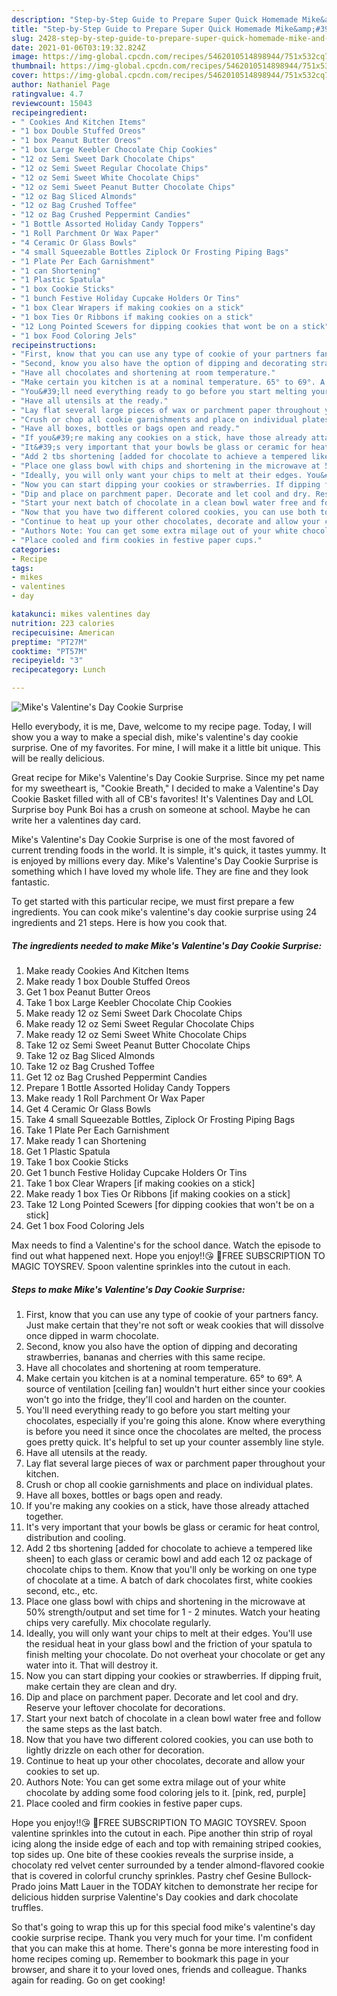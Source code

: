 ```yaml
---
description: "Step-by-Step Guide to Prepare Super Quick Homemade Mike&amp;#39;s Valentine&amp;#39;s Day Cookie Surprise"
title: "Step-by-Step Guide to Prepare Super Quick Homemade Mike&amp;#39;s Valentine&amp;#39;s Day Cookie Surprise"
slug: 2428-step-by-step-guide-to-prepare-super-quick-homemade-mike-and-39-s-valentine-and-39-s-day-cookie-surprise
date: 2021-01-06T03:19:32.824Z
image: https://img-global.cpcdn.com/recipes/5462010514898944/751x532cq70/mikes-valentines-day-cookie-surprise-recipe-main-photo.jpg
thumbnail: https://img-global.cpcdn.com/recipes/5462010514898944/751x532cq70/mikes-valentines-day-cookie-surprise-recipe-main-photo.jpg
cover: https://img-global.cpcdn.com/recipes/5462010514898944/751x532cq70/mikes-valentines-day-cookie-surprise-recipe-main-photo.jpg
author: Nathaniel Page
ratingvalue: 4.7
reviewcount: 15043
recipeingredient:
- " Cookies And Kitchen Items"
- "1 box Double Stuffed Oreos"
- "1 box Peanut Butter Oreos"
- "1 box Large Keebler Chocolate Chip Cookies"
- "12 oz Semi Sweet Dark Chocolate Chips"
- "12 oz Semi Sweet Regular Chocolate Chips"
- "12 oz Semi Sweet White Chocolate Chips"
- "12 oz Semi Sweet Peanut Butter Chocolate Chips"
- "12 oz Bag Sliced Almonds"
- "12 oz Bag Crushed Toffee"
- "12 oz Bag Crushed Peppermint Candies"
- "1 Bottle Assorted Holiday Candy Toppers"
- "1 Roll Parchment Or Wax Paper"
- "4 Ceramic Or Glass Bowls"
- "4 small Squeezable Bottles Ziplock Or Frosting Piping Bags"
- "1 Plate Per Each Garnishment"
- "1 can Shortening"
- "1 Plastic Spatula"
- "1 box Cookie Sticks"
- "1 bunch Festive Holiday Cupcake Holders Or Tins"
- "1 box Clear Wrapers if making cookies on a stick"
- "1 box Ties Or Ribbons if making cookies on a stick"
- "12 Long Pointed Scewers for dipping cookies that wont be on a stick"
- "1 box Food Coloring Jels"
recipeinstructions:
- "First, know that you can use any type of cookie of your partners fancy. Just make certain that they&#39;re not soft or weak cookies that will dissolve once dipped in warm chocolate."
- "Second, know you also have the option of dipping and decorating strawberries, bananas and cherries with this same recipe."
- "Have all chocolates and shortening at room temperature."
- "Make certain you kitchen is at a nominal temperature. 65° to 69°. A source of ventilation [ceiling fan] wouldn&#39;t hurt either since your cookies won&#39;t go into the fridge, they&#39;ll cool and harden on the counter."
- "You&#39;ll need everything ready to go before you start melting your chocolates, especially if you&#39;re going this alone. Know where everything is before you need it since once the chocolates are melted, the process goes pretty quick. It&#39;s helpful to set up your counter assembly line style."
- "Have all utensils at the ready."
- "Lay flat several large pieces of wax or parchment paper throughout your kitchen."
- "Crush or chop all cookie garnishments and place on individual plates."
- "Have all boxes, bottles or bags open and ready."
- "If you&#39;re making any cookies on a stick, have those already attached together."
- "It&#39;s very important that your bowls be glass or ceramic for heat control, distribution and cooling."
- "Add 2 tbs shortening [added for chocolate to achieve a tempered like sheen] to each glass or ceramic bowl and add each 12 oz package of chocolate chips to them. Know that you&#39;ll only be working on one type of chocolate at a time. A batch of dark chocolates first, white cookies second, etc., etc."
- "Place one glass bowl with chips and shortening in the microwave at 50% strength/output and set time for 1 - 2 minutes. Watch your heating chips very carefully. Mix chocolate regularly."
- "Ideally, you will only want your chips to melt at their edges. You&#39;ll use the residual heat in your glass bowl and the friction of your spatula to finish melting your chocolate. Do not overheat your chocolate or get any water into it. That will destroy it."
- "Now you can start dipping your cookies or strawberries. If dipping fruit, make certain they are clean and dry."
- "Dip and place on parchment paper. Decorate and let cool and dry. Reserve your leftover chocolate for decorations."
- "Start your next batch of chocolate in a clean bowl water free and follow the same steps as the last batch."
- "Now that you have two different colored cookies, you can use both to lightly drizzle on each other for decoration."
- "Continue to heat up your other chocolates, decorate and allow your cookies to set up."
- "Authors Note: You can get some extra milage out of your white chocolate by adding some food coloring jels to it. [pink, red, purple]"
- "Place cooled and firm cookies in festive paper cups."
categories:
- Recipe
tags:
- mikes
- valentines
- day

katakunci: mikes valentines day 
nutrition: 223 calories
recipecuisine: American
preptime: "PT27M"
cooktime: "PT57M"
recipeyield: "3"
recipecategory: Lunch

---
```



![Mike&#39;s Valentine&#39;s Day Cookie Surprise](https://img-global.cpcdn.com/recipes/5462010514898944/751x532cq70/mikes-valentines-day-cookie-surprise-recipe-main-photo.jpg)

Hello everybody, it is me, Dave, welcome to my recipe page. Today, I will show you a way to make a special dish, mike&#39;s valentine&#39;s day cookie surprise. One of my favorites. For mine, I will make it a little bit unique. This will be really delicious.

Great recipe for Mike&#39;s Valentine&#39;s Day Cookie Surprise. Since my pet name for my sweetheart is, &#34;Cookie Breath,&#34; I decided to make a Valentine&#39;s Day Cookie Basket filled with all of CB&#39;s favorites! It&#39;s Valentines Day and LOL Surprise boy Punk Boi has a crush on someone at school. Maybe he can write her a valentines day card.

Mike&#39;s Valentine&#39;s Day Cookie Surprise is one of the most favored of current trending foods in the world. It is simple, it's quick, it tastes yummy. It is enjoyed by millions every day. Mike&#39;s Valentine&#39;s Day Cookie Surprise is something which I have loved my whole life. They are fine and they look fantastic.


To get started with this particular recipe, we must first prepare a few ingredients. You can cook mike&#39;s valentine&#39;s day cookie surprise using 24 ingredients and 21 steps. Here is how you cook that.

<!--inarticleads1-->

##### The ingredients needed to make Mike&#39;s Valentine&#39;s Day Cookie Surprise:

1. Make ready  Cookies And Kitchen Items
1. Make ready 1 box Double Stuffed Oreos
1. Get 1 box Peanut Butter Oreos
1. Take 1 box Large Keebler Chocolate Chip Cookies
1. Make ready 12 oz Semi Sweet Dark Chocolate Chips
1. Make ready 12 oz Semi Sweet Regular Chocolate Chips
1. Make ready 12 oz Semi Sweet White Chocolate Chips
1. Take 12 oz Semi Sweet Peanut Butter Chocolate Chips
1. Take 12 oz Bag Sliced Almonds
1. Take 12 oz Bag Crushed Toffee
1. Get 12 oz Bag Crushed Peppermint Candies
1. Prepare 1 Bottle Assorted Holiday Candy Toppers
1. Make ready 1 Roll Parchment Or Wax Paper
1. Get 4 Ceramic Or Glass Bowls
1. Take 4 small Squeezable Bottles, Ziplock Or Frosting Piping Bags
1. Take 1 Plate Per Each Garnishment
1. Make ready 1 can Shortening
1. Get 1 Plastic Spatula
1. Take 1 box Cookie Sticks
1. Get 1 bunch Festive Holiday Cupcake Holders Or Tins
1. Take 1 box Clear Wrapers [if making cookies on a stick]
1. Make ready 1 box Ties Or Ribbons [if making cookies on a stick]
1. Take 12 Long Pointed Scewers [for dipping cookies that won&#39;t be on a stick]
1. Get 1 box Food Coloring Jels


Max needs to find a Valentine&#39;s for the school dance. Watch the episode to find out what happened next. Hope you enjoy!!😘 🌺FREE SUBSCRIPTION TO MAGIC TOYSREV. Spoon valentine sprinkles into the cutout in each. 

<!--inarticleads2-->

##### Steps to make Mike&#39;s Valentine&#39;s Day Cookie Surprise:

1. First, know that you can use any type of cookie of your partners fancy. Just make certain that they&#39;re not soft or weak cookies that will dissolve once dipped in warm chocolate.
1. Second, know you also have the option of dipping and decorating strawberries, bananas and cherries with this same recipe.
1. Have all chocolates and shortening at room temperature.
1. Make certain you kitchen is at a nominal temperature. 65° to 69°. A source of ventilation [ceiling fan] wouldn&#39;t hurt either since your cookies won&#39;t go into the fridge, they&#39;ll cool and harden on the counter.
1. You&#39;ll need everything ready to go before you start melting your chocolates, especially if you&#39;re going this alone. Know where everything is before you need it since once the chocolates are melted, the process goes pretty quick. It&#39;s helpful to set up your counter assembly line style.
1. Have all utensils at the ready.
1. Lay flat several large pieces of wax or parchment paper throughout your kitchen.
1. Crush or chop all cookie garnishments and place on individual plates.
1. Have all boxes, bottles or bags open and ready.
1. If you&#39;re making any cookies on a stick, have those already attached together.
1. It&#39;s very important that your bowls be glass or ceramic for heat control, distribution and cooling.
1. Add 2 tbs shortening [added for chocolate to achieve a tempered like sheen] to each glass or ceramic bowl and add each 12 oz package of chocolate chips to them. Know that you&#39;ll only be working on one type of chocolate at a time. A batch of dark chocolates first, white cookies second, etc., etc.
1. Place one glass bowl with chips and shortening in the microwave at 50% strength/output and set time for 1 - 2 minutes. Watch your heating chips very carefully. Mix chocolate regularly.
1. Ideally, you will only want your chips to melt at their edges. You&#39;ll use the residual heat in your glass bowl and the friction of your spatula to finish melting your chocolate. Do not overheat your chocolate or get any water into it. That will destroy it.
1. Now you can start dipping your cookies or strawberries. If dipping fruit, make certain they are clean and dry.
1. Dip and place on parchment paper. Decorate and let cool and dry. Reserve your leftover chocolate for decorations.
1. Start your next batch of chocolate in a clean bowl water free and follow the same steps as the last batch.
1. Now that you have two different colored cookies, you can use both to lightly drizzle on each other for decoration.
1. Continue to heat up your other chocolates, decorate and allow your cookies to set up.
1. Authors Note: You can get some extra milage out of your white chocolate by adding some food coloring jels to it. [pink, red, purple]
1. Place cooled and firm cookies in festive paper cups.


Hope you enjoy!!😘 🌺FREE SUBSCRIPTION TO MAGIC TOYSREV. Spoon valentine sprinkles into the cutout in each. Pipe another thin strip of royal icing along the inside edge of each and top with remaining striped cookies, top sides up. One bite of these cookies reveals the surprise inside, a chocolaty red velvet center surrounded by a tender almond-flavored cookie that is covered in colorful crunchy sprinkles. Pastry chef Gesine Bullock-Prado joins Matt Lauer in the TODAY kitchen to demonstrate her recipe for delicious hidden surprise Valentine&#39;s Day cookies and dark chocolate truffles. 

So that's going to wrap this up for this special food mike&#39;s valentine&#39;s day cookie surprise recipe. Thank you very much for your time. I'm confident that you can make this at home. There's gonna be more interesting food in home recipes coming up. Remember to bookmark this page in your browser, and share it to your loved ones, friends and colleague. Thanks again for reading. Go on get cooking!
